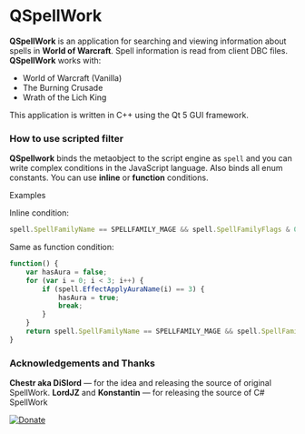 # QSpellWork

**QSpellWork** is an application for searching and viewing information about spells in **World of Warcraft**. Spell information is read from client DBC files. **QSpellWork** works with:

* World of Warcraft (Vanilla)
* The Burning Crusade
* Wrath of the Lich King

This application is written in C++ using the Qt 5 GUI framework.

### How to use scripted filter

**QSpellwork** binds the metaobject to the script engine as `spell` and you can write complex conditions in the JavaScript language. Also binds all enum constants. You can use **inline** or **function** conditions.

Examples

Inline condition:
```javascript
spell.SpellFamilyName == SPELLFAMILY_MAGE && spell.SpellFamilyFlags & 0x1 && spell.hasAura(3)
```

Same as function condition:
```javascript
function() {
    var hasAura = false;
    for (var i = 0; i < 3; i++) {
        if (spell.EffectApplyAuraName(i) == 3) {
            hasAura = true;
            break;
        }
    }
    return spell.SpellFamilyName == SPELLFAMILY_MAGE && spell.SpellFamilyFlags & 0x1 && hasAura;
}
```

### Acknowledgements and Thanks

**Chestr aka DiSlord** — for the idea and releasing the source of original SpellWork.
**LordJZ** and **Konstantin** — for releasing the source of C# SpellWork

[![Donate](https://www.paypalobjects.com/en_US/i/btn/btn_donate_LG.gif)](https://www.paypal.me/sidsukana)
